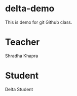 # delta-demo
This is demo for git Github class. 

# Teacher
Shradha Khapra

# Student
Delta Student
